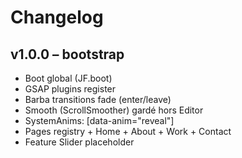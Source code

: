 # Changelog

## v1.0.0 – bootstrap
- Boot global (JF.boot)
- GSAP plugins register
- Barba transitions fade (enter/leave)
- Smooth (ScrollSmoother) gardé hors Editor
- SystemAnims: [data-anim="reveal"]
- Pages registry + Home + About + Work + Contact
- Feature Slider placeholder
